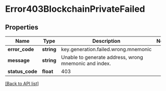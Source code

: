 # Error403BlockchainPrivateFailed

## Properties

Name | Type | Description | Notes
------------ | ------------- | ------------- | -------------
**error_code** | **string** | key.generation.failed.wrong.mnemonic |
**message** | **string** | Unable to generate address, wrong mnemonic and index. |
**status_code** | **float** | 403 |

[[Back to API list]](../../README.md#api-endpoints)
